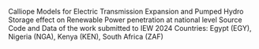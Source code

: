 Calliope Models for Electric Transmission Expansion and Pumped Hydro Storage effect on Renewable Power penetration at national level
Source Code and Data of the work submitted to IEW 2024
Countries: Egypt (EGY), Nigeria (NGA), Kenya (KEN), South Africa (ZAF)

